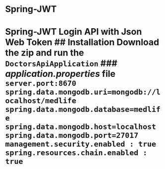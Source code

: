 # Spring-JWT
# Spring-JWT  Login API with **Json Web Token**  ## Installation  Download the zip and run the `DoctorsApiApplication`  ### _application.properties_ file  `server.port:8670` `spring.data.mongodb.uri=mongodb://localhost/medlife` `spring.data.mongodb.database=medlife` `spring.data.mongodb.host=localhost` `spring.data.mongodb.port=27017`  `management.security.enabled : true`  `spring.resources.chain.enabled : true`
